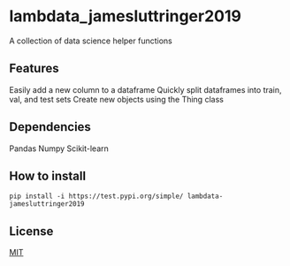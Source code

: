 # lambdata_jamesluttringer2019
A collection of data science helper functions

## Features
Easily add a new column to a dataframe
Quickly split dataframes into train, val, and test sets
Create new objects using the Thing class

## Dependencies
Pandas
Numpy
Scikit-learn

## How to install 
``` pip install -i https://test.pypi.org/simple/ lambdata-jamesluttringer2019 ```

## License
[MIT]("https://github.com/jamesluttringer2019/lambdata_jamesluttringer2019/blob/master/LICENSE")
